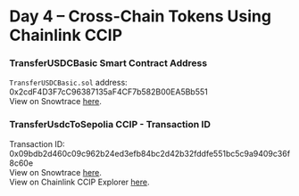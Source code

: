 # Day 4 – Cross-Chain Tokens Using Chainlink CCIP

### TransferUSDCBasic Smart Contract Address
<code>TransferUSDCBasic.sol</code> address: 0x2cdF4D3F7cC96387135aF4CF7b582B00EA5Bb551<br>
View on Snowtrace <a href="https://testnet.snowtrace.io/address/0x2cdF4D3F7cC96387135aF4CF7b582B00EA5Bb551">here</a>.

### TransferUsdcToSepolia CCIP - Transaction ID
Transaction ID: 0x09bdb2d460c09c962b24ed3efb84bc2d42b32fddfe551bc5c9a9409c36f8c60e<br>
View on Snowtrace <a href="https://testnet.snowtrace.io/tx/0x09bdb2d460c09c962b24ed3efb84bc2d42b32fddfe551bc5c9a9409c36f8c60e">here</a>.<br>
View on Chainlink CCIP Explorer <a href="https://ccip.chain.link/msg/0x9d610e419af8e92bb170a15005c1775e758d1d9c8673422f5a36dc679c754597">here</a>.
